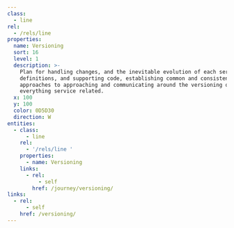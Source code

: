 ```yaml
---
class:
  - line
rel:
  - /rels/line
properties:
  name: Versioning
  sort: 16
  level: 1
  description: >-
    Plan for handling changes, and the inevitable evolution of each service, its
    definitions, and supporting code, establishing common and consistent
    approaches to approaching and communicating around the versioning of
    everything service related.
  x: 100
  y: 100
  color: 0D5D30
  direction: W    
entities:
  - class:
      - line
    rel:
      - '/rels/line '
    properties:
      - name: Versioning
    links:
      - rel:
          - self
        href: /journey/versioning/
links:
  - rel:
      - self
    href: /versioning/
---
```

